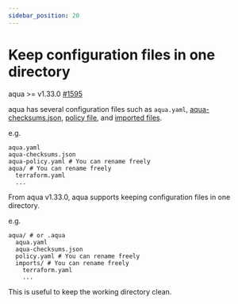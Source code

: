 ```yaml
---
sidebar_position: 20
---
```


# Keep configuration files in one directory

aqua >= v1.33.0 [#1595](https://github.com/aquaproj/aqua/issues/1595)

aqua has several configuration files such as `aqua.yaml`, [aqua-checksums.json](checksum.md), [policy file](policy-as-code.md), and [imported files](split-config.md).

e.g.

```
aqua.yaml
aqua-checksums.json
aqua-policy.yaml # You can rename freely
aqua/ # You can rename freely
  terraform.yaml
  ...
```

From aqua v1.33.0, aqua supports keeping configuration files in one directory.

e.g.

```
aqua/ # or .aqua
  aqua.yaml
  aqua-checksums.json
  policy.yaml # You can rename freely
  imports/ # You can rename freely
    terraform.yaml
    ...
```

This is useful to keep the working directory clean.
